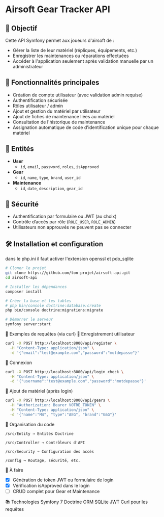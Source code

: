 # Airsoft Gear Tracker API

## 🎯 Objectif

Cette API Symfony permet aux joueurs d'airsoft de :
- Gérer la liste de leur matériel (répliques, équipements, etc.)
- Enregistrer les maintenances ou réparations effectuées
- Accéder à l'application seulement après validation manuelle par un administrateur

## 🚀 Fonctionnalités principales

- Création de compte utilisateur (avec validation admin requise)
- Authentification sécurisée
- Rôles utilisateur / admin
- Ajout et gestion du matériel par utilisateur
- Ajout de fiches de maintenance liées au matériel
- Consultation de l'historique de maintenance
- Assignation automatique de code d'identification unique pour chaque matériel

## 🧱 Entités

- **User**
  - `id`, `email`, `password`, `roles`, `isApproved`
- **Gear**
  - `id`, `name`, `type`, `brand`, `user_id`
- **Maintenance**
  - `id`, `date`, `description`, `gear_id`

## 🔐 Sécurité

- Authentification par formulaire ou JWT (au choix)
- Contrôle d’accès par rôle (`ROLE_USER`, `ROLE_ADMIN`)
- Utilisateurs non approuvés ne peuvent pas se connecter

## 🛠 Installation et configuration

dans le php.ini il faut activer l'extension openssl et pdo_sqlite

```bash
# Cloner le projet
git clone https://github.com/ton-projet/airsoft-api.git
cd airsoft-api

# Installer les dépendances
composer install

# Créer la base et les tables
# php bin/console doctrine:database:create
php bin/console doctrine:migrations:migrate

# Démarrer le serveur
symfony server:start
```
🧪 Exemples de requêtes (via curl)
📌 Enregistrement utilisateur

```bash
curl -X POST http://localhost:8000/api/register \
  -H "Content-Type: application/json" \
  -d '{"email":"test@example.com","password":"motdepasse"}'
```
📌 Connexion
```bash
curl -X POST http://localhost:8000/api/login_check \
  -H "Content-Type: application/json" \
  -d '{"username":"test@example.com","password":"motdepasse"}'
```
📌 Ajout de matériel (après login)
```bash
curl -X POST http://localhost:8000/api/gears \
  -H "Authorization: Bearer VOTRE_TOKEN" \
  -H "Content-Type: application/json" \
  -d '{"name":"M4", "type":"AEG", "brand":"G&G"}'
```
📂 Organisation du code

    /src/Entity → Entités Doctrine

    /src/Controller → Contrôleurs d'API

    /src/Security → Configuration des accès

    /config → Routage, sécurité, etc.

📌 À faire

- [X] Génération de token JWT ou formulaire de login
- [X] Vérification isApproved dans le login
- [ ] CRUD complet pour Gear et Maintenance

📚 Technologies
    Symfony 7
    Doctrine ORM
    SQLite
    JWT
    Curl pour les requêtes